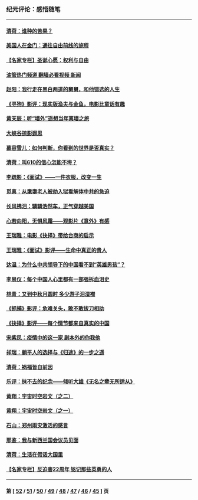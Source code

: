 ### 纪元评论：感悟随笔
---
#### [清荷：谁种的苦果？](../../pages/nsc1035/n13470084.md?01010330) 
#### [美国人在金门：通往自由前线的旅程](../../pages/nsc1035/n13453438.md?01010330) 
#### [【名家专栏】圣诞心愿：权利与自由](../../pages/nsc1035/n13453241.md?01010330) 
#### [油管热门频道 翻墙必看视频 新闻](ok?01010330)
#### [赵阳：我行走在黑白两道的舅舅，和他错选的人生](../../pages/nsc1035/n13438837.md?01010330) 
#### [《寻狗》影评：现实版渔夫与金鱼，电影比童话有趣](../../pages/nsc1035/n13389805.md?01010330) 
#### [黄天辰：听“墙外”遥想当年离墙之旅](../../pages/nsc1035/n13377229.md?01010330) 
#### [大峡谷掠影遐思](../../pages/nsc1035/n13354743.md?01010330) 
#### [慕容雪儿：如何判断，你看到的世界是否真实？](../../pages/nsc1035/n13332569.md?01010330) 
#### [清荷：叫610的信心怎能不垮？](../../pages/nsc1035/n13304848.md?01010330) 
#### [李疏影：《面试》——一件衣服，改变一生](../../pages/nsc1035/n13292494.md?01010330) 
#### [觅真：从耄耋老人被劫入狱看解体中共的急迫](../../pages/nsc1035/n13284545.md?01010330) 
#### [长风拂泪：辚辚浩然车，正气穿越美国](../../pages/nsc1035/n13284280.md?01010330) 
#### [心若向阳，无惧风霜——观影片《意外》有感](../../pages/nsc1035/n13275318.md?01010330) 
#### [王瑞雅：电影《抉择》带给台商的启示](../../pages/nsc1035/n13274064.md?01010330) 
#### [王瑞雅：《面试》影评——生命中真正的贵人](../../pages/nsc1035/n13260528.md?01010330) 
#### [达温：为什么中共领导下的中国看不到“英雄男孩”？](../../pages/nsc1035/n13257099.md?01010330) 
#### [李思仪：每个中国人心里都有一部强拆血泪史](../../pages/nsc1035/n13249632.md?01010330) 
#### [林青：又到中秋月圆时 多少游子泪湿襟](../../pages/nsc1035/n13245916.md?01010330) 
#### [《抓捕》影评：危难关头，敢不敢拔刀相助](../../pages/nsc1035/n13244251.md?01010330) 
#### [《抉择》影评——每个情节都来自真实的中国](../../pages/nsc1035/n13242564.md?01010330) 
#### [宋紫凤：疫情中的这一家 剧本外的你我他](../../pages/nsc1035/n13242358.md?01010330) 
#### [祥瑞：躺平人的选择与《归途》的一步之遥](../../pages/nsc1035/n13213201.md?01010330) 
#### [清荷：祸福皆自前因](../../pages/nsc1035/n13213177.md?01010330) 
#### [乐评：抹不去的纪念——倾听大雄《无名之辈无所适从》](../../pages/nsc1035/n13163359.md?01010330) 
#### [黄翔：宇宙时空岩文（之二）](../../pages/nsc1035/n13141116.md?01010330) 
#### [黄翔：宇宙时空岩文（之一）](../../pages/nsc1035/n13140355.md?01010330) 
#### [石山：郑州雨灾激活的感言](../../pages/nsc1035/n13135372.md?01010330) 
#### [邢鉴：我与新西兰国会议员见面](../../pages/nsc1035/n13111626.md?01010330) 
#### [清荷：生活在假话大国里](../../pages/nsc1035/n13103916.md?01010330) 
#### [【名家专栏】反迫害22周年 铭记那些英勇的人](../../pages/nsc1035/n13102771.md?01010330) 

---
#### 第 [ [52](./52.md?01010330) / [51](./51.md?01010330) / [50](./50.md?01010330) / [49](./49.md?01010330) / [48](./48.md?01010330) / [47](./47.md?01010330) / [46](./46.md?01010330) / [45](./45.md?01010330) ] 页
